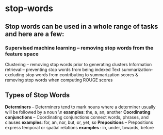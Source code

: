 # stop-words 

## Stop words can be used in a whole range of tasks and here are a few: 

### Supervised machine learning – removing stop words from the feature space 
Clustering – removing stop words prior to generating clusters
Information retrieval – preventing stop words from being indexed
Text summarization- excluding stop words from contributing to summarization scores & removing stop words when computing ROUGE scores

## Types of Stop Words ##
**Determiners** – Determiners tend to mark nouns where a determiner usually will be followed by a noun \n
**examples**: the, a, an, another
**Coordinating conjunctions** – Coordinating conjunctions connect words, phrases, and clauses
**examples**: for, an, nor, but, or, yet, so
**Prepositions** – Prepositions express temporal or spatial relations
**examples** : in, under, towards, before
